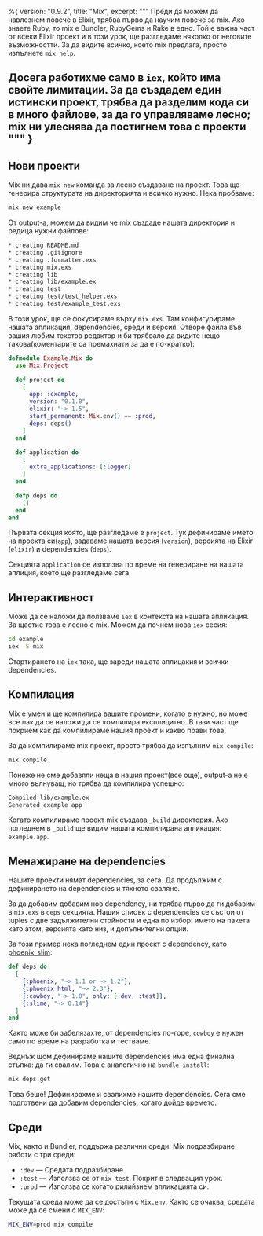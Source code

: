 %{
  version: "0.9.2",
  title: "Mix",
  excerpt: """
  Преди да можем да навлезнем повече в Elixir, трябва първо да научим повече за mix. Ако знаете Ruby, то mix е Bundler, RubyGems и Rake в едно. Той е важна част от всеки Elixir проект и в този урок, ще разгледаме няколко от неговите възможностти. За да видите всичко, което mix предлага, просто изпълнете `mix help`.

Досега работихме само в `iex`, който има свойте лимитации. За да създадем един истински проект, трябва да разделим кода си в много файлове, за да го управляваме лесно; mix ни улеснява да постигнем това с проекти
  """
}
---

## Нови проекти

Mix ни дава `mix new` команда за лесно създаване на проект. Това ще генерира структурата на директорията и  всичко нужно. Нека пробваме:

```bash
mix new example
```

От output-a, можем да видим че mix създаде нашата директория и редица нужни файлове:

```bash
* creating README.md
* creating .gitignore
* creating .formatter.exs
* creating mix.exs
* creating lib
* creating lib/example.ex
* creating test
* creating test/test_helper.exs
* creating test/example_test.exs
```

В този урок, ще се фокусираме върху `mix.exs`.  Там конфигурираме нашата апликация, dependencies, среди и версия. Отворе файла във вашия любим текстов редактор и би трябвало да видите нещо такова(коментарите са премахнати за да е по-кратко):

```elixir
defmodule Example.Mix do
  use Mix.Project

  def project do
    [
      app: :example,
      version: "0.1.0",
      elixir: "~> 1.5",
      start_permanent: Mix.env() == :prod,
      deps: deps()
    ]
  end

  def application do
    [
      extra_applications: [:logger]
    ]
  end

  defp deps do
    []
  end
end
```

Първата секция която, ще разгледаме е `project`. Тук дефинираме името на проекта си(`app`), задаваме нашата версия (`version`), версията на Elixir (`elixir`) и dependencies (`deps`).

Секцията `application` се използва по време на генериране на нашата аплиция, което ще разгледаме сега.

## Интерактивност

Може да се наложи да ползваме `iex` в контекста на нашата апликация.  За щастие това е лесно с mix.  Можем да почнем нова `iex` сесия:

```bash
cd example
iex -S mix
```

Стартирането на `iex` така, ще зареди нашата аплицакия и всички dependencies.

## Компилация

Mix е умен и ще компилира вашите промени, когато е нужно, но може все пак да се наложи да се компилира експлицитно.  В тази част ще покрием как да компилираме нашия проект и какво прави това.

За да компилираме mix проект, просто трябва да изпълним `mix compile`:

```bash
mix compile
```

Понеже не сме добавяли неща в нашия проект(все още), output-a не е много вълнуващ, но трябва да компилира успешно:

```bash
Compiled lib/example.ex
Generated example app
```

Когато компилираме проект mix създава `_build` директория.  Ако погледнем в `_build` ще видим нашата компилирана апликация: `example.app`.

## Менажиране на dependencies

Нашите проекти нямат dependencies, за сега. Да продължим с дефинирането на dependencies и тяхното сваляне.

За да добавим добавим нов dependency, ни трябва първо да ги добавим в `mix.exs` в `deps` секцията. Нашия списък с dependencies се състои от tuples с две задължителни стойности и една по избор: името на пакета като атом, версията като низ, и допълнителни опции.

За този пример нека погледнем един проект с dependency, като [phoenix_slim](https://github.com/doomspork/phoenix_slim):

```elixir
def deps do
  [
    {:phoenix, "~> 1.1 or ~> 1.2"},
    {:phoenix_html, "~> 2.3"},
    {:cowboy, "~> 1.0", only: [:dev, :test]},
    {:slime, "~> 0.14"}
  ]
end
```

Както може би забелязахте, от dependencies по-горе, `cowboy` е нужен само по време на разработка и тестваме.

Веднъж щом дефинираме нашите dependencies има една финална стъпка: да ги свалим.  Това е аналогично на `bundle install`:

```bash
mix deps.get
```

Това беше!  Дефинирахме и свалихме нашите dependencies.  Сега сме подготвени да добавим dependencies, когато дойде времето.

## Среди

Mix, както и Bundler, поддържа различни среди.  Mix подразбиране работи с три среди:

+ `:dev` — Средата подразбиране.
+ `:test` — Използва се от `mix test`. Покрит в следващия урок.
+ `:prod` — Използва се когато рилийзнем апликацията си.

Текущата среда може да се достъпи с `Mix.env`.  Както се очаква, средата може да се смени с `MIX_ENV`:

```bash
MIX_ENV=prod mix compile
```
